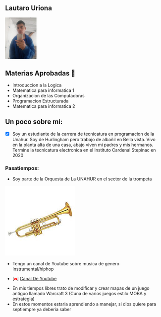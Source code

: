 ## Lautaro Uriona

<img src="./assets/Urio.jpeg" alt="Descripción de la imagen" style="width: 20%;">

## Materias Aprobadas :book:
* Introduccion a la Logica
* Matematica para informatica 1
* Organizacion de las Computadoras
* Programacion Estructurada
* Matematica para informatica 2

## Un poco sobre mi:
- [x] Soy un estudiante de la carrera de tecnicatura en programacion de la Unahur. Soy de Hurlingham pero trabajo de albañil en Bella vista. Vivo en la planta alta de 
una casa, abajo viven mi padres y mis hermanos. Termine la tecnicatura electronica en el Instituto Cardenal Stepinac en 2020

### Pasatiempos:
* Soy parte de la Orquesta de La UNAHUR en el sector de la trompeta


![trompeta](./assets/lol2.png)
* Tengo un canal de Youtube sobre musica de genero Instrumental/hiphop
- [<img src="./assets/yt.png" alt="Descripción de la imagen" style="width: 2%;">] [Canal De Youtube](https://www.youtube.com/@lau-tobeats6371)
* En mis tiempos libres trato de modificar y crear mapas de un juego antiguo llamado Warcraft 3 (Cuna de varios juegos estilo MOBA y estrategia)
* En estos momentos estaria aprendiendo a manejar, si dios quiere para septiempre ya deberia saber
